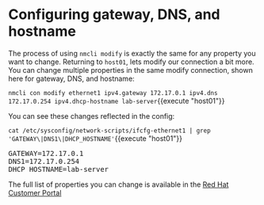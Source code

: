 # Configuring gateway, DNS, and hostname

The process of using `nmcli modify` is exactly the same for any property you
want to change. Returning to `host01`, lets modify our connection a bit more.
You can change multiple properties in the same modify connection, shown here
for gateway, DNS, and hostname:

`nmcli con modify ethernet1 ipv4.gateway 172.17.0.1 ipv4.dns 172.17.0.254 ipv4.dhcp-hostname lab-server`{{execute "host01"}}

You can see these changes reflected in the config:

`cat /etc/sysconfig/network-scripts/ifcfg-ethernet1 | grep 'GATEWAY\|DNS1\|DHCP_HOSTNAME'`{{execute "host01"}}

<pre class=file>
GATEWAY=172.17.0.1
DNS1=172.17.0.254
DHCP_HOSTNAME=lab-server
</pre>

The full list of properties you can change is available in the
[Red Hat Customer Portal](https://access.redhat.com/documentation/en-us/red_hat_enterprise_linux/7/html/networking_guide/sec-configuring_ip_networking_with_nmcli)
